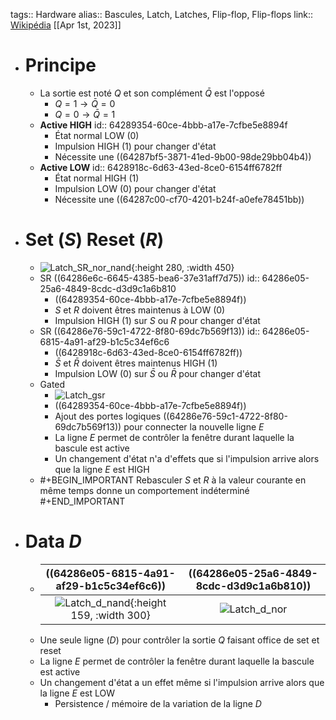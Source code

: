 tags:: Hardware
alias:: Bascules, Latch, Latches, Flip-flop, Flip-flops
link:: [Wikipédia](https://en.wikipedia.org/wiki/Flip-flop_(electronics)) 
[[Apr 1st, 2023]]

- # Principe
	- La sortie est noté $Q$ et son complément $\bar{Q}$ est l'opposé
		- $Q = 1 \rightarrow \bar{Q} = 0$
		- $Q = 0 \rightarrow \bar{Q} = 1$
	- **Active HIGH**
	  id:: 64289354-60ce-4bbb-a17e-7cfbe5e8894f
		- État normal LOW (0)
		- Impulsion HIGH (1) pour changer d'état
		- Nécessite une ((64287bf5-3871-41ed-9b00-98de29bb04b4))
	- **Active LOW**
	  id:: 6428918c-6d63-43ed-8ce0-6154ff6782ff
		- État normal HIGH (1)
		- Impulsion LOW (0) pour changer d'état
		- Nécessite une ((64287c00-cf70-4201-b24f-a0efe78451bb))
- # Set ($S$) Reset ($R$)
	- ![Latch_SR_nor_nand](https://image1.slideserve.com/2405882/sr-latch-l.jpg){:height 280, :width 450}
	- SR ((64286e6c-6645-4385-bea6-37e31aff7d75))
	  id:: 64286e05-25a6-4849-8cdc-d3d9c1a6b810
		- ((64289354-60ce-4bbb-a17e-7cfbe5e8894f))
		- $S$ et $R$ doivent êtres maintenus à LOW (0)
		- Impulsion HIGH (1) sur $S$ ou $R$ pour changer d'état
	- SR ((64286e76-59c1-4722-8f80-69dc7b569f13))
	  id:: 64286e05-6815-4a91-af29-b1c5c34ef6c6
		- ((6428918c-6d63-43ed-8ce0-6154ff6782ff))
		- $\bar{S}$ et $\bar{R}$ doivent êtres maintenus HIGH (1)
		- Impulsion LOW (0) sur $\bar{S}$ ou $\bar{R}$ pour changer d'état
	- Gated
		- ![Latch_gsr](https://upload.wikimedia.org/wikipedia/commons/thumb/e/e1/SR_%28Clocked%29_Flip-flop_Diagram.svg/300px-SR_%28Clocked%29_Flip-flop_Diagram.svg.png)
		- ((64289354-60ce-4bbb-a17e-7cfbe5e8894f))
		- Ajout des portes logiques ((64286e76-59c1-4722-8f80-69dc7b569f13)) pour connecter la nouvelle ligne $E$
		- La ligne $E$ permet de contrôler la fenêtre durant laquelle la bascule est active
		- Un changement d'état n'a d'effets que si l'impulsion arrive alors que la ligne $E$ est HIGH
	- #+BEGIN_IMPORTANT
	  Rebasculer $S$ et $R$ à la valeur courante en même temps donne un comportement indéterminé
	  #+END_IMPORTANT
- # Data $D$
	- | ((64286e05-6815-4a91-af29-b1c5c34ef6c6)) | ((64286e05-25a6-4849-8cdc-d3d9c1a6b810)) |
	  |:-:|:-:|
	  | ![Latch_d_nand](https://upload.wikimedia.org/wikipedia/commons/2/2f/D-Type_Transparent_Latch.svg){:height 159, :width 300} | ![Latch_d_nor](https://upload.wikimedia.org/wikipedia/commons/c/cb/D-type_Transparent_Latch_%28NOR%29.svg) |
	- Une seule ligne ($D$) pour contrôler la sortie $Q$ faisant office de set et reset
	- La ligne $E$ permet de contrôler la fenêtre durant laquelle la bascule est active
	- Un changement d'état a un effet même si l'impulsion arrive alors que la ligne $E$ est LOW
		- Persistence / mémoire de la variation de la ligne $D$